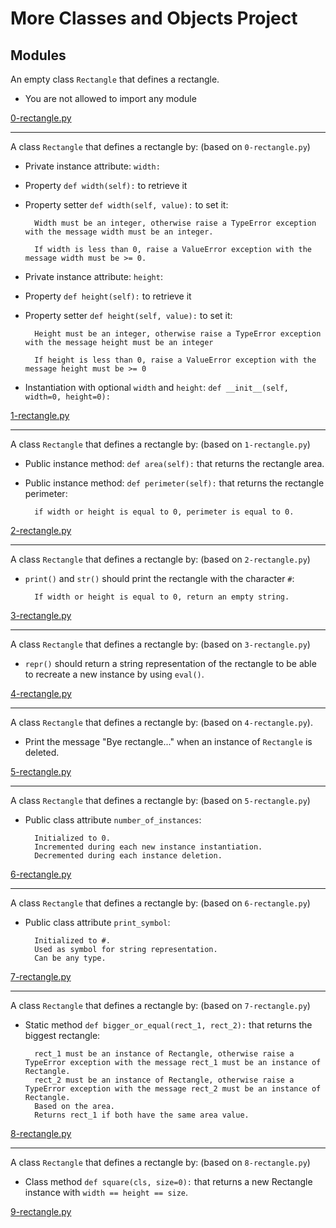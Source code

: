 # More Classes and Objects Project

## Modules
An empty class `Rectangle` that defines a rectangle.
* You are not allowed to import any module

[0-rectangle.py](../0x08-python-more_classes/0-rectangle.py)

***
A class `Rectangle` that defines a rectangle by: (based on `0-rectangle.py`)

* Private instance attribute: `width:`
* Property `def width(self):` to retrieve it
* Property setter `def width(self, value):` to set it:

        Width must be an integer, otherwise raise a TypeError exception with the message width must be an integer.

        If width is less than 0, raise a ValueError exception with the message width must be >= 0.

* Private instance attribute: `height`:
* Property `def height(self):` to retrieve it
* Property setter `def height(self, value):` to set it:

        Height must be an integer, otherwise raise a TypeError exception with the message height must be an integer

        If height is less than 0, raise a ValueError exception with the message height must be >= 0

* Instantiation with optional `width` and `height`: `def __init__(self, width=0, height=0):`

[1-rectangle.py](../0x08-python-more_classes/1-rectangle.py)

***
A class `Rectangle` that defines a rectangle by: (based on `1-rectangle.py`)

* Public instance method: `def area(self):` that returns the rectangle area.
* Public instance method: `def perimeter(self):` that returns the rectangle perimeter:

        if width or height is equal to 0, perimeter is equal to 0.

[2-rectangle.py](../0x08-python-more_classes/2-rectangle.py)

***
A class `Rectangle` that defines a rectangle by: (based on `2-rectangle.py`)

* `print()` and `str()` should print the rectangle with the character `#`:

        If width or height is equal to 0, return an empty string.

[3-rectangle.py](../0x08-python-more_classes/3-rectangle.py)

***
A class `Rectangle` that defines a rectangle by: (based on `3-rectangle.py`)

* `repr()` should return a string representation of the rectangle to be able to recreate a new instance by using `eval()`.

[4-rectangle.py](../0x08-python-more_classes/4-rectangle.py)

***
A class `Rectangle` that defines a rectangle by: (based on `4-rectangle.py`).

* Print the message "Bye rectangle..." when an instance of `Rectangle` is deleted.

[5-rectangle.py](../0x08-python-more_classes/5-rectangle.py)

***
A class `Rectangle` that defines a rectangle by: (based on `5-rectangle.py`)

* Public class attribute `number_of_instances`:

        Initialized to 0.
        Incremented during each new instance instantiation.
        Decremented during each instance deletion.

[6-rectangle.py](../0x08-python-more_classes/6-rectangle.py)

***
A class `Rectangle` that defines a rectangle by: (based on `6-rectangle.py`)

* Public class attribute `print_symbol`:

        Initialized to #.
        Used as symbol for string representation.
        Can be any type.

[7-rectangle.py](../0x08-python-more_classes/7-rectangle.py)

***
A class `Rectangle` that defines a rectangle by: (based on `7-rectangle.py`)

* Static method `def bigger_or_equal(rect_1, rect_2):` that returns the biggest rectangle:

        rect_1 must be an instance of Rectangle, otherwise raise a TypeError exception with the message rect_1 must be an instance of Rectangle.
        rect_2 must be an instance of Rectangle, otherwise raise a TypeError exception with the message rect_2 must be an instance of Rectangle.
        Based on the area.
        Returns rect_1 if both have the same area value.

[8-rectangle.py](../0x08-python-more_classes/8-rectangle.py)

***
A class `Rectangle` that defines a rectangle by: (based on `8-rectangle.py`)

* Class method `def square(cls, size=0):` that returns a new Rectangle instance with `width == height == size`.

[9-rectangle.py](../0x08-python-more_classes/9-rectangle.py)
